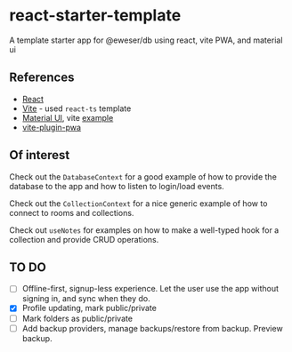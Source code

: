 # react-starter-template

A template starter app for @eweser/db using react, vite PWA, and material ui

## References

- [React](https://reactjs.org/)
- [Vite](https://vitejs.dev/) - used `react-ts` template
- [Material UI](https://mui.com/material-ui/getting-started/overview/), vite [example](https://github.com/mui/material-ui/tree/master/examples/material-vite)
- [vite-plugin-pwa](https://vite-pwa-org.netlify.app/examples/react.html)

## Of interest

Check out the `DatabaseContext` for a good example of how to provide the database to the app and how to listen to login/load events.

Check out the `CollectionContext` for a nice generic example of how to connect to rooms and collections.

Check out `useNotes` for examples on how to make a well-typed hook for a collection and provide CRUD operations.

## TO DO

- [ ] Offline-first, signup-less experience. Let the user use the app without signing in, and sync when they do.
- [x] Profile updating, mark public/private
- [ ] Mark folders as public/private
- [ ] Add backup providers, manage backups/restore from backup. Preview backup.
